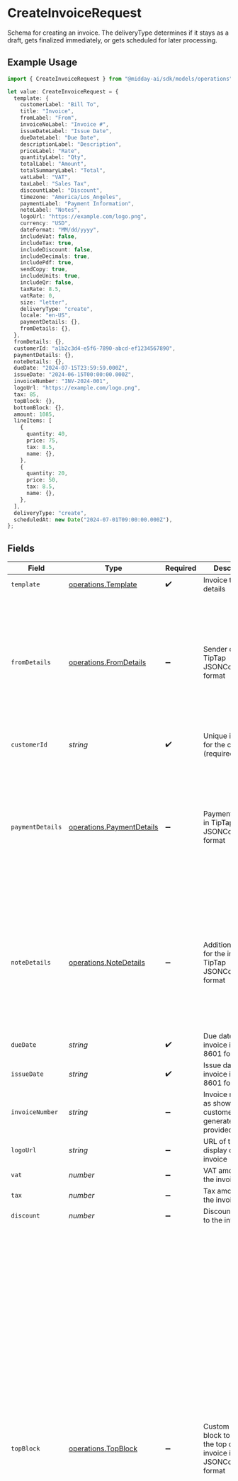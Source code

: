 # CreateInvoiceRequest

Schema for creating an invoice. The deliveryType determines if it stays as a draft, gets finalized immediately, or gets scheduled for later processing.

## Example Usage

```typescript
import { CreateInvoiceRequest } from "@midday-ai/sdk/models/operations";

let value: CreateInvoiceRequest = {
  template: {
    customerLabel: "Bill To",
    title: "Invoice",
    fromLabel: "From",
    invoiceNoLabel: "Invoice #",
    issueDateLabel: "Issue Date",
    dueDateLabel: "Due Date",
    descriptionLabel: "Description",
    priceLabel: "Rate",
    quantityLabel: "Qty",
    totalLabel: "Amount",
    totalSummaryLabel: "Total",
    vatLabel: "VAT",
    taxLabel: "Sales Tax",
    discountLabel: "Discount",
    timezone: "America/Los_Angeles",
    paymentLabel: "Payment Information",
    noteLabel: "Notes",
    logoUrl: "https://example.com/logo.png",
    currency: "USD",
    dateFormat: "MM/dd/yyyy",
    includeVat: false,
    includeTax: true,
    includeDiscount: false,
    includeDecimals: true,
    includePdf: true,
    sendCopy: true,
    includeUnits: true,
    includeQr: false,
    taxRate: 8.5,
    vatRate: 0,
    size: "letter",
    deliveryType: "create",
    locale: "en-US",
    paymentDetails: {},
    fromDetails: {},
  },
  fromDetails: {},
  customerId: "a1b2c3d4-e5f6-7890-abcd-ef1234567890",
  paymentDetails: {},
  noteDetails: {},
  dueDate: "2024-07-15T23:59:59.000Z",
  issueDate: "2024-06-15T00:00:00.000Z",
  invoiceNumber: "INV-2024-001",
  logoUrl: "https://example.com/logo.png",
  tax: 85,
  topBlock: {},
  bottomBlock: {},
  amount: 1085,
  lineItems: [
    {
      quantity: 40,
      price: 75,
      tax: 8.5,
      name: {},
    },
    {
      quantity: 20,
      price: 50,
      tax: 8.5,
      name: {},
    },
  ],
  deliveryType: "create",
  scheduledAt: new Date("2024-07-01T09:00:00.000Z"),
};
```

## Fields

| Field                                                                                                                                                                                                                                                                                                                                                                                                                                                                    | Type                                                                                                                                                                                                                                                                                                                                                                                                                                                                     | Required                                                                                                                                                                                                                                                                                                                                                                                                                                                                 | Description                                                                                                                                                                                                                                                                                                                                                                                                                                                              | Example                                                                                                                                                                                                                                                                                                                                                                                                                                                                  |
| ------------------------------------------------------------------------------------------------------------------------------------------------------------------------------------------------------------------------------------------------------------------------------------------------------------------------------------------------------------------------------------------------------------------------------------------------------------------------ | ------------------------------------------------------------------------------------------------------------------------------------------------------------------------------------------------------------------------------------------------------------------------------------------------------------------------------------------------------------------------------------------------------------------------------------------------------------------------ | ------------------------------------------------------------------------------------------------------------------------------------------------------------------------------------------------------------------------------------------------------------------------------------------------------------------------------------------------------------------------------------------------------------------------------------------------------------------------ | ------------------------------------------------------------------------------------------------------------------------------------------------------------------------------------------------------------------------------------------------------------------------------------------------------------------------------------------------------------------------------------------------------------------------------------------------------------------------ | ------------------------------------------------------------------------------------------------------------------------------------------------------------------------------------------------------------------------------------------------------------------------------------------------------------------------------------------------------------------------------------------------------------------------------------------------------------------------ |
| `template`                                                                                                                                                                                                                                                                                                                                                                                                                                                               | [operations.Template](../../models/operations/template.md)                                                                                                                                                                                                                                                                                                                                                                                                               | :heavy_check_mark:                                                                                                                                                                                                                                                                                                                                                                                                                                                       | Invoice template details                                                                                                                                                                                                                                                                                                                                                                                                                                                 |                                                                                                                                                                                                                                                                                                                                                                                                                                                                          |
| `fromDetails`                                                                                                                                                                                                                                                                                                                                                                                                                                                            | [operations.FromDetails](../../models/operations/fromdetails.md)                                                                                                                                                                                                                                                                                                                                                                                                         | :heavy_minus_sign:                                                                                                                                                                                                                                                                                                                                                                                                                                                       | Sender details in TipTap JSONContent format                                                                                                                                                                                                                                                                                                                                                                                                                              | {<br/>"type": "doc",<br/>"content": [<br/>{<br/>"type": "paragraph",<br/>"content": [<br/>{<br/>"type": "text",<br/>"text": "Acme Inc, 123 Main St, City, Country"<br/>}<br/>]<br/>}<br/>]<br/>}                                                                                                                                                                                                                                                                         |
| `customerId`                                                                                                                                                                                                                                                                                                                                                                                                                                                             | *string*                                                                                                                                                                                                                                                                                                                                                                                                                                                                 | :heavy_check_mark:                                                                                                                                                                                                                                                                                                                                                                                                                                                       | Unique identifier for the customer (required)                                                                                                                                                                                                                                                                                                                                                                                                                            | a1b2c3d4-e5f6-7890-abcd-ef1234567890                                                                                                                                                                                                                                                                                                                                                                                                                                     |
| `paymentDetails`                                                                                                                                                                                                                                                                                                                                                                                                                                                         | [operations.PaymentDetails](../../models/operations/paymentdetails.md)                                                                                                                                                                                                                                                                                                                                                                                                   | :heavy_minus_sign:                                                                                                                                                                                                                                                                                                                                                                                                                                                       | Payment details in TipTap JSONContent format                                                                                                                                                                                                                                                                                                                                                                                                                             | {<br/>"type": "doc",<br/>"content": [<br/>{<br/>"type": "paragraph",<br/>"content": [<br/>{<br/>"type": "text",<br/>"text": "Bank: 123456, IBAN: DE1234567890"<br/>}<br/>]<br/>}<br/>]<br/>}                                                                                                                                                                                                                                                                             |
| `noteDetails`                                                                                                                                                                                                                                                                                                                                                                                                                                                            | [operations.NoteDetails](../../models/operations/notedetails.md)                                                                                                                                                                                                                                                                                                                                                                                                         | :heavy_minus_sign:                                                                                                                                                                                                                                                                                                                                                                                                                                                       | Additional notes for the invoice in TipTap JSONContent format                                                                                                                                                                                                                                                                                                                                                                                                            | {<br/>"type": "doc",<br/>"content": [<br/>{<br/>"type": "paragraph",<br/>"content": [<br/>{<br/>"type": "text",<br/>"text": "Thank you for your business."<br/>}<br/>]<br/>}<br/>]<br/>}                                                                                                                                                                                                                                                                                 |
| `dueDate`                                                                                                                                                                                                                                                                                                                                                                                                                                                                | *string*                                                                                                                                                                                                                                                                                                                                                                                                                                                                 | :heavy_check_mark:                                                                                                                                                                                                                                                                                                                                                                                                                                                       | Due date of the invoice in ISO 8601 format                                                                                                                                                                                                                                                                                                                                                                                                                               | 2024-06-30T23:59:59.000Z                                                                                                                                                                                                                                                                                                                                                                                                                                                 |
| `issueDate`                                                                                                                                                                                                                                                                                                                                                                                                                                                              | *string*                                                                                                                                                                                                                                                                                                                                                                                                                                                                 | :heavy_check_mark:                                                                                                                                                                                                                                                                                                                                                                                                                                                       | Issue date of the invoice in ISO 8601 format                                                                                                                                                                                                                                                                                                                                                                                                                             | 2024-06-01T00:00:00.000Z                                                                                                                                                                                                                                                                                                                                                                                                                                                 |
| `invoiceNumber`                                                                                                                                                                                                                                                                                                                                                                                                                                                          | *string*                                                                                                                                                                                                                                                                                                                                                                                                                                                                 | :heavy_minus_sign:                                                                                                                                                                                                                                                                                                                                                                                                                                                       | Invoice number as shown to the customer (auto-generated if not provided)                                                                                                                                                                                                                                                                                                                                                                                                 | INV-2024-001                                                                                                                                                                                                                                                                                                                                                                                                                                                             |
| `logoUrl`                                                                                                                                                                                                                                                                                                                                                                                                                                                                | *string*                                                                                                                                                                                                                                                                                                                                                                                                                                                                 | :heavy_minus_sign:                                                                                                                                                                                                                                                                                                                                                                                                                                                       | URL of the logo to display on the invoice                                                                                                                                                                                                                                                                                                                                                                                                                                | https://example.com/logo.png                                                                                                                                                                                                                                                                                                                                                                                                                                             |
| `vat`                                                                                                                                                                                                                                                                                                                                                                                                                                                                    | *number*                                                                                                                                                                                                                                                                                                                                                                                                                                                                 | :heavy_minus_sign:                                                                                                                                                                                                                                                                                                                                                                                                                                                       | VAT amount for the invoice                                                                                                                                                                                                                                                                                                                                                                                                                                               | 150                                                                                                                                                                                                                                                                                                                                                                                                                                                                      |
| `tax`                                                                                                                                                                                                                                                                                                                                                                                                                                                                    | *number*                                                                                                                                                                                                                                                                                                                                                                                                                                                                 | :heavy_minus_sign:                                                                                                                                                                                                                                                                                                                                                                                                                                                       | Tax amount for the invoice                                                                                                                                                                                                                                                                                                                                                                                                                                               | 50                                                                                                                                                                                                                                                                                                                                                                                                                                                                       |
| `discount`                                                                                                                                                                                                                                                                                                                                                                                                                                                               | *number*                                                                                                                                                                                                                                                                                                                                                                                                                                                                 | :heavy_minus_sign:                                                                                                                                                                                                                                                                                                                                                                                                                                                       | Discount applied to the invoice                                                                                                                                                                                                                                                                                                                                                                                                                                          | 100                                                                                                                                                                                                                                                                                                                                                                                                                                                                      |
| `topBlock`                                                                                                                                                                                                                                                                                                                                                                                                                                                               | [operations.TopBlock](../../models/operations/topblock.md)                                                                                                                                                                                                                                                                                                                                                                                                               | :heavy_minus_sign:                                                                                                                                                                                                                                                                                                                                                                                                                                                       | Custom content block to display at the top of the invoice in TipTap JSONContent format                                                                                                                                                                                                                                                                                                                                                                                   | {<br/>"type": "doc",<br/>"content": [<br/>{<br/>"type": "paragraph",<br/>"content": [<br/>{<br/>"type": "text",<br/>"text": "Acme Inc",<br/>"marks": [<br/>{<br/>"type": "bold"<br/>}<br/>]<br/>}<br/>]<br/>},<br/>{<br/>"type": "paragraph",<br/>"content": [<br/>{<br/>"type": "text",<br/>"text": "123 Main St, City, Country"<br/>}<br/>]<br/>},<br/>{<br/>"type": "paragraph",<br/>"content": [<br/>{<br/>"type": "text",<br/>"text": "Visit our website: "<br/>},<br/>{<br/>"type": "text",<br/>"text": "https://acme.com",<br/>"marks": [<br/>{<br/>"type": "link",<br/>"attrs": {<br/>"href": "https://acme.com"<br/>}<br/>}<br/>]<br/>}<br/>]<br/>}<br/>]<br/>} |
| `bottomBlock`                                                                                                                                                                                                                                                                                                                                                                                                                                                            | [operations.BottomBlock](../../models/operations/bottomblock.md)                                                                                                                                                                                                                                                                                                                                                                                                         | :heavy_minus_sign:                                                                                                                                                                                                                                                                                                                                                                                                                                                       | Custom content block to display at the bottom of the invoice in TipTap JSONContent format                                                                                                                                                                                                                                                                                                                                                                                | {<br/>"type": "doc",<br/>"content": [<br/>{<br/>"type": "paragraph",<br/>"content": [<br/>{<br/>"type": "text",<br/>"text": "Acme Inc",<br/>"marks": [<br/>{<br/>"type": "bold"<br/>}<br/>]<br/>}<br/>]<br/>},<br/>{<br/>"type": "paragraph",<br/>"content": [<br/>{<br/>"type": "text",<br/>"text": "123 Main St, City, Country"<br/>}<br/>]<br/>},<br/>{<br/>"type": "paragraph",<br/>"content": [<br/>{<br/>"type": "text",<br/>"text": "Visit our website: "<br/>},<br/>{<br/>"type": "text",<br/>"text": "https://acme.com",<br/>"marks": [<br/>{<br/>"type": "link",<br/>"attrs": {<br/>"href": "https://acme.com"<br/>}<br/>}<br/>]<br/>}<br/>]<br/>}<br/>]<br/>} |
| `amount`                                                                                                                                                                                                                                                                                                                                                                                                                                                                 | *number*                                                                                                                                                                                                                                                                                                                                                                                                                                                                 | :heavy_minus_sign:                                                                                                                                                                                                                                                                                                                                                                                                                                                       | Total amount of the invoice                                                                                                                                                                                                                                                                                                                                                                                                                                              | 1500.75                                                                                                                                                                                                                                                                                                                                                                                                                                                                  |
| `lineItems`                                                                                                                                                                                                                                                                                                                                                                                                                                                              | [operations.LineItem](../../models/operations/lineitem.md)[]                                                                                                                                                                                                                                                                                                                                                                                                             | :heavy_minus_sign:                                                                                                                                                                                                                                                                                                                                                                                                                                                       | List of line items for the invoice                                                                                                                                                                                                                                                                                                                                                                                                                                       |                                                                                                                                                                                                                                                                                                                                                                                                                                                                          |
| `deliveryType`                                                                                                                                                                                                                                                                                                                                                                                                                                                           | [operations.DeliveryType](../../models/operations/deliverytype.md)                                                                                                                                                                                                                                                                                                                                                                                                       | :heavy_check_mark:                                                                                                                                                                                                                                                                                                                                                                                                                                                       | How the invoice should be processed: 'create' - finalize immediately, 'create_and_send' - finalize and send to customer, 'scheduled' - schedule for automatic processing at specified date                                                                                                                                                                                                                                                                               | create                                                                                                                                                                                                                                                                                                                                                                                                                                                                   |
| `scheduledAt`                                                                                                                                                                                                                                                                                                                                                                                                                                                            | [Date](https://developer.mozilla.org/en-US/docs/Web/JavaScript/Reference/Global_Objects/Date)                                                                                                                                                                                                                                                                                                                                                                            | :heavy_minus_sign:                                                                                                                                                                                                                                                                                                                                                                                                                                                       | Scheduled date of the invoice in ISO 8601 format. Required when deliveryType is 'scheduled'. Must be in the future.                                                                                                                                                                                                                                                                                                                                                      | 2024-06-30T23:59:59.000Z                                                                                                                                                                                                                                                                                                                                                                                                                                                 |